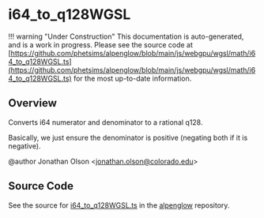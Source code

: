 # i64_to_q128WGSL

!!! warning "Under Construction"
    This documentation is auto-generated, and is a work in progress. Please see the source code at
    [https://github.com/phetsims/alpenglow/blob/main/js/webgpu/wgsl/math/i64_to_q128WGSL.ts](https://github.com/phetsims/alpenglow/blob/main/js/webgpu/wgsl/math/i64_to_q128WGSL.ts) for the most up-to-date information.

## Overview

Converts i64 numerator and denominator to a rational q128.

Basically, we just ensure the denominator is positive (negating both if it is negative).

@author Jonathan Olson &lt;jonathan.olson@colorado.edu&gt;



## Source Code

See the source for [i64_to_q128WGSL.ts](https://github.com/phetsims/alpenglow/blob/main/js/webgpu/wgsl/math/i64_to_q128WGSL.ts) in the [alpenglow](https://github.com/phetsims/alpenglow) repository.
